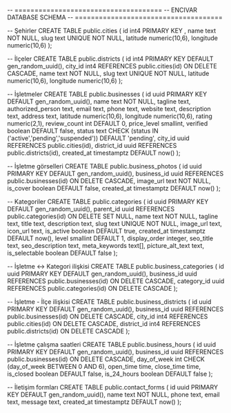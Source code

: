 -- =====================================
-- ENCIVAR DATABASE SCHEMA
-- =====================================

-- Şehirler
CREATE TABLE public.cities (
  id int4 PRIMARY KEY ,
  name text NOT NULL,
  slug text UNIQUE NOT NULL,
  latitude numeric(10,6),
  longitude numeric(10,6)
);

-- İlçeler
CREATE TABLE public.districts (
  id int4 PRIMARY KEY DEFAULT gen_random_uuid(),
  city_id int4 REFERENCES public.cities(id) ON DELETE CASCADE,
  name text NOT NULL,
  slug text UNIQUE NOT NULL,
  latitude numeric(10,6),
  longitude numeric(10,6)
);

-- İşletmeler
CREATE TABLE public.businesses (
  id uuid PRIMARY KEY DEFAULT gen_random_uuid(),
  name text NOT NULL,
  tagline text,
  authorized_person text,
  email text,
  phone text,
  website text,
  description text,
  address text,
  latitude numeric(10,6),
  longitude numeric(10,6),
  rating numeric(2,1),
  review_count int DEFAULT 0,
  price_level smallint,
  verified boolean DEFAULT false,
  status text CHECK (status IN ('active','pending','suspended')) DEFAULT 'pending',
  city_id uuid REFERENCES public.cities(id),
  district_id uuid REFERENCES public.districts(id),
  created_at timestamptz DEFAULT now()
);

-- İşletme görselleri
CREATE TABLE public.business_photos (
  id uuid PRIMARY KEY DEFAULT gen_random_uuid(),
  business_id uuid REFERENCES public.businesses(id) ON DELETE CASCADE,
  image_url text NOT NULL,
  is_cover boolean DEFAULT false,
  created_at timestamptz DEFAULT now()
);

-- Kategoriler
CREATE TABLE public.categories (
  id uuid PRIMARY KEY DEFAULT gen_random_uuid(),
  parent_id uuid REFERENCES public.categories(id) ON DELETE SET NULL,
  name text NOT NULL,
  tagline text,
  title text,
  description text,
  slug text UNIQUE NOT NULL,
  image_url text,
  icon_url text,
  is_active boolean DEFAULT true,
  created_at timestamptz DEFAULT now(),
  level smallint DEFAULT 1,
  display_order integer,
  seo_title text,
  seo_description text,
  meta_keywords text[],
  picture_alt_text text,
  is_selectable boolean DEFAULT false
);

-- İşletme <-> Kategori ilişkisi
CREATE TABLE public.business_categories (
  id uuid PRIMARY KEY DEFAULT gen_random_uuid(),
  business_id uuid REFERENCES public.businesses(id) ON DELETE CASCADE,
  category_id uuid REFERENCES public.categories(id) ON DELETE CASCADE
);

-- İşletme - İlçe ilişkisi
CREATE TABLE public.business_districts (
  id uuid PRIMARY KEY DEFAULT gen_random_uuid(),
  business_id uuid REFERENCES public.businesses(id) ON DELETE CASCADE,
  city_id int4 REFERENCES public.cities(id) ON DELETE CASCADE,
  district_id int4 REFERENCES public.districts(id) ON DELETE CASCADE
);

-- İşletme çalışma saatleri
CREATE TABLE public.business_hours (
  id uuid PRIMARY KEY DEFAULT gen_random_uuid(),
  business_id uuid REFERENCES public.businesses(id) ON DELETE CASCADE,
  day_of_week int CHECK (day_of_week BETWEEN 0 AND 6),
  open_time time,
  close_time time,
  is_closed boolean DEFAULT false,
  is_24_hours boolean DEFAULT false
);

-- İletişim formları
CREATE TABLE public.contact_forms (
  id uuid PRIMARY KEY DEFAULT gen_random_uuid(),
  name text NOT NULL,
  phone text,
  email text,
  message text,
  created_at timestamptz DEFAULT now()
);